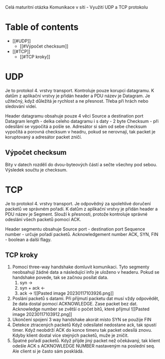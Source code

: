 Celá maturitní otázka 
Komunikace v síti - Využití UDP a TCP protokolu

# Table of contents
- [[#UDP]]
	- [[#Výpočet checksum]]
- [[#TCP]]
	- [[#TCP kroky]]

# UDP
Je to protokol 4. vrstvy transport. Kontroluje pouze korupci datagramu. K datům z aplikační vrstvy je přidán header a PDU název je Datagram. Je užitečný, když důležitá je rychlost a ne přesnost. Třeba při hrách nebo sledování videí.

Header datagramu obsahuje pouze 4 věci
Source a destination port
Datagram length - delka celeho datagramu i s daty - 2 byte
Checksum - při odesílání se vypočítá a pošle se. Adresátor si sám od sebe checksum vypočítá a porovná checksum v headru, pokud se nerovnají, tak packet je koruptovaný a adresátor packet zničí.

## Výpočet checksum
Bity v datech rozdělí do dvou-byteových částí a sečte všechny pod sebou.
Výsledek součtu je checksum.

# TCP
Je to protokol 4. vrstvy transport. Je odpovědný za spolehlivé doručení packetů ve správném pořadí. K datům z aplikační vrstvy je přidán header a PDU název je Segment. Slouží k přesnosti, protože kontroluje správné odeslání všech packetů pomocí ACK.

Header segmentu obsahuje 
Source port - destination port
Sequence number - určuje pořadí packetů.
Acknowledgement number 
ACK, SYN, FIN - boolean
a další flagy.

## TCP kroky
1. Pomocí three-way handshake domluvit komunikaci. Tyto segmenty neobsahují žádné data a následující info je uloženo v headeru. Pokud se handshake povede, tak se začnou posílat data.
	1. syn ->
	2. syn + ack <-
	3. ack ->
![[Pasted image 20230117103926.png]]
2. Poslání packetů s datami.
	Při přijmutí packetu dat musí vždy odpovědět, že data dostal pomocí ACKNOWLEDGE. Zase packet bez dat. Acknowledge number se zvětší o počet bitů, které přijmul
	![[Pasted image 20230117103912.png]]
3. Ukončení spojení
	3 way handshake akorát místo SYN se použije FIN
4. Detekce ztracených packetů
	Když odesílatel nedostane ack, tak spustí timer. Když neobdrží ACK do konce timeru tak packet odesílá znovu. Kdyby klient dostal více stejných packetů, muže je zničit.
5. Špatné pořadí packetů.
	Když přijde jiný packet než očekávaný, tak klient odešle ACK s ACKNOWLEDGE NUMBER nastaveným na poslední seq. Ale client si je často sám poskládá.
